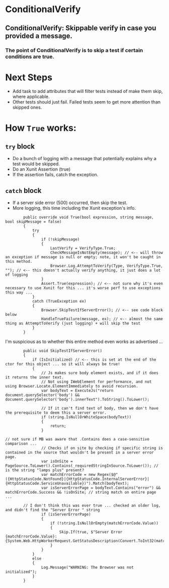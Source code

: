 # ConditionalVerify

## ConditionalVerify: Skippable verify in case you provided a message.
### The point of ConditionalVerify is to skip a test if certain conditions are true.

# Next Steps
* Add task to add attributes that will filter tests instead of make them skip, where applicable.
* Other tests should just fail. Failed tests seem to get more attention than skipped ones.

# How `True` works:
## `try` block
* Do a bunch of logging with a message that potentially explains why a test would be skipped.
* Do an Xunit Assertion (true)
* If the assertion fails, catch the exception. 
## `catch` block
* If a server side error (500) occurred, then skip the test.
* More logging, this time including the Xunit exception's info.

```
        public override void True(bool expression, string message, bool skipMessage = false)
        {
            try
            {
                if (!skipMessage)
                {
                    LastVerify = VerifyType.True;
                    CheckMessageIsNotEmpty(message); // <-- will throw an exception if message is null or empty; note, it won't be caught in this method.
                    Browser.Log.AttemptToVerify(Type, VerifyType.True, ""); // <-- this doesn't actually verify anything, it just does a lot of logging 
                }
                Assert.True(expression); // <-- not sure why it's even necessary to use Xunit for this ... it's worse perf to use exceptions this way ...
            }
            catch (TrueException ex)
            {
                Browser.SkipTestIfServerError(); // <-- see code block below
                HandleTrueFailure(message, ex); // <-- almost the same thing as AttemptToVerify (just logging) + will skip the test
            }
        }

```

I'm suspicious as to whether this entire method even works as advertised ...
```
        public void SkipTestIfServerError()
        {
            if (IsInitialized) // <-- this is set at the end of the ctor for this object ... so it will always be true!
            {
                // Js makes sure body element exists, and if it does it returns the inner text.
                // Not using IWebElement for performance, and not using Browser.Locate.ElementImmediately to avoid recursion.
                var bodyText = ExecuteJs("return document.querySelector('body') && document.querySelector('body').innerText").ToString().ToLower();

                // If it can't find text of body, then we don't have the prerequisite to deem this a server error.
                if (string.IsNullOrWhiteSpace(bodyText))
                {
                    return;
                }

// not sure if MB was aware that .Contains does a case-sensitive comparison ...
                // Checks if on site by checking if specific string is contained in the source that wouldn't be present in a server error page.
                var isOnSite = PageSource.ToLower().Contains(_requiredStringInSource.ToLower()); // is the string "lamps plus" present?
                var matchErrorCode = new Regex($@"({HttpStatusCode.NotFound}|{HttpStatusCode.InternalServerError}|{HttpStatusCode.ServiceUnavailable})").Match(bodyText);
                var isServerErrorPage = bodyText.Contains("error") && matchErrorCode.Success && !isOnSite; // string match on entire page ... 

		// I don't think this was ever true ... checked an older log, and didn't find the "Server Error " string
                if (isServerErrorPage)
                {
                    if (!string.IsNullOrEmpty(matchErrorCode.Value))
                    {
                        Skip.If(true, $"Server Error {matchErrorCode.Value}: {System.Web.HttpWorkerRequest.GetStatusDescription(Convert.ToInt32(matchErrorCode.Value))}");
                    }
                }
            }
            else
            {
                Log.Message("WARNING: The Browser was not initialized");
            }
        }

```


